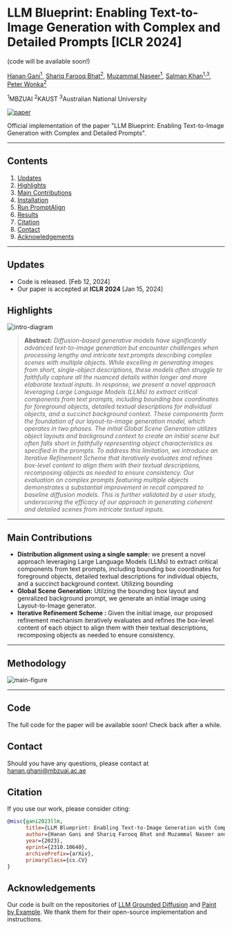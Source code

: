 # LLM Blueprint: Enabling Text-to-Image Generation with Complex and Detailed Prompts [ICLR 2024]
(code will be available soon!)

[Hanan Gani<sup>1</sup>](https://hananshafi.github.io/), [Shariq Farooq Bhat<sup>2</sup>](https://shariqfarooq123.github.io/), [Muzammal Naseer<sup>1</sup>](https://muzammal-naseer.com/), [Salman Khan<sup>1,3</sup>](https://salman-h-khan.github.io/), [Peter Wonka<sup>2</sup>](https://peterwonka.net/)

<sup>1</sup>MBZUAI      <sup>2</sup>KAUST      <sup>3</sup>Australian National University

[![paper](https://img.shields.io/badge/arXiv-Paper-<COLOR>.svg)](https://arxiv.org/abs/2310.10640)

Official implementation of the paper "LLM Blueprint: Enabling Text-to-Image Generation with Complex and Detailed Prompts".

<hr>

## Contents

1. [Updates](#News)
2. [Highlights](#Highlights)
3. [Main Contributions](#Main-Contributions)
4. [Installation](#Installation)
5. [Run PromptAlign](#Run-PromptAlign)
6. [Results](#Results)
7. [Citation](#Citation)
8. [Contact](#Contact)
9. [Acknowledgements](#Acknowledgements)

<hr>

## Updates

* Code is released. [Feb 12, 2024]
* Our paper is accepted at **ICLR 2024** [Jan 15, 2024]

## Highlights
![intro-diagram](https://github.com/hananshafi/llmblueprint/blob/main/docs/intro_image_arxiv.png)

> **Abstract:** *Diffusion-based generative models have significantly advanced text-to-image generation but encounter challenges when processing lengthy and intricate text prompts describing complex scenes with multiple objects. While excelling in generating images from short, single-object descriptions, these models often struggle to faithfully capture all the nuanced details within longer and more elaborate textual inputs. In response, we present a novel approach leveraging Large Language Models (LLMs) to extract critical components from text prompts, including bounding box coordinates for foreground objects, detailed textual descriptions for individual objects, and a succinct background context. These components form the foundation of our layout-to-image generation model, which operates in two phases. The initial Global Scene Generation utilizes object layouts and background context to create an initial scene but often falls short in faithfully representing object characteristics as specified in the prompts. To address this limitation, we introduce an Iterative Refinement Scheme that iteratively evaluates and refines box-level content to align them with their textual descriptions, recomposing objects as needed to ensure consistency. Our evaluation on complex prompts featuring multiple objects demonstrates a substantial improvement in recall compared to baseline diffusion models. This is further validated by a user study, underscoring the efficacy of our approach in generating coherent and detailed scenes from intricate textual inputs.*
>
<hr>

## Main Contributions
* **Distribution alignment using a single sample:** we present a novel approach leveraging Large Language Models (LLMs)
to extract critical components from text prompts, including bounding box coordinates for foreground objects, detailed textual descriptions for individual objects,
and a succinct background context. Utilizing bounding 
* **Global Scene Generation:** Utilzing the bounding box layout and genralized background prompt, we generate an initial image using Layout-to-Image generator.
* **Iterative Refinement Scheme :** Given the initial image, our proposed refinement mechanism iteratively evaluates and refines the box-level content of each object to align
them with their textual descriptions, recomposing objects as needed to ensure consistency.

<hr>

## Methodology
![main-figure](https://github.com/hananshafi/llmblueprint/blob/main/docs/iclr_main_figure_arxiv.png)


<hr>

## Code
The full code for the paper will be available soon! Check back after a while.


## Contact
Should you have any questions, please contact at hanan.ghani@mbzuai.ac.ae

## Citation
If you use our work, please consider citing:
```bibtex 
@misc{gani2023llm,
      title={LLM Blueprint: Enabling Text-to-Image Generation with Complex and Detailed Prompts}, 
      author={Hanan Gani and Shariq Farooq Bhat and Muzammal Naseer and Salman Khan and Peter Wonka},
      year={2023},
      eprint={2310.10640},
      archivePrefix={arXiv},
      primaryClass={cs.CV}
}
```
## Acknowledgements
Our code is built on the repositories of  [LLM Grounded Diffusion](https://github.com/TonyLianLong/LLM-groundedDiffusion) and [Paint by Example](https://github.com/Fantasy-Studio/Paint-by-Example). We thank them for their open-source implementation and instructions.
